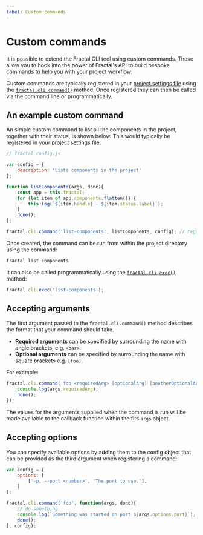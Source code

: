 ```yaml
---
label: Custom commands
---
```


# Custom commands

It is possible to extend the Fractal CLI tool using custom commands. These allow you to hook into the power of Fractal's API to build bespoke commands to help you with your project workflow.

Custom commands are typically registered in your [project settings file](../project-settings.html) using the [`fractal.cli.command()`](../../api/endpoints/fractal-cli.html#command-commandstring-callback-opts) method. Once registered they can then be called via the command line or programmatically.

## An example custom command

An simple custom command to list all the components in the project, together with their status, is shown below. This would typically be registered in your [project settings file](../project-settings.html).

```js
// fractal.config.js

var config = {
    description: 'Lists components in the project'
};

function listComponents(args, done){
    const app = this.fractal;
    for (let item of app.components.flatten()) {
        this.log(`${item.handle} - ${item.status.label}`);
    }
    done();
};

fractal.cli.command('list-components', listComponents, config); // register the command
```

Once created, the command can be run from within the project directory using the command:

```bash
fractal list-components
```

It can also be called programmatically using the [`fractal.cli.exec()`](../../api/endpoints/fractal-cli.html#exec) method:

```js
fractal.cli.exec('list-components');
```

## Accepting arguments

The first argument passed to the `fractal.cli.command()` method describes the format that your command should take.

* **Required arguments** can be specified by surrounding the name with angle brackets, e.g. `<bar>`.
* **Optional arguments** can be specified by surrounding the name with square brackets e.g. `[foo]`.

For example:

```js
fractal.cli.command('foo <requiredArg> [optionalArg] [anotherOptionalArg]', function(args, done){
    console.log(args.requiredArg);
    done();
});
```

The values for the arguments supplied when the command is run will be made available to the callback function within the firs `args` object.

## Accepting options

You can specify available options by adding them to the config object that can be provided as the third argument when registering a command:

```js
var config = {
    options: [
        ['-p, --port <number>', 'The port to use.'],
    ]
};

fractal.cli.command('foo', function(args, done){
    // do something
    console.log(`Something was started on port ${args.options.port}`);
    done();
}, config);
```
